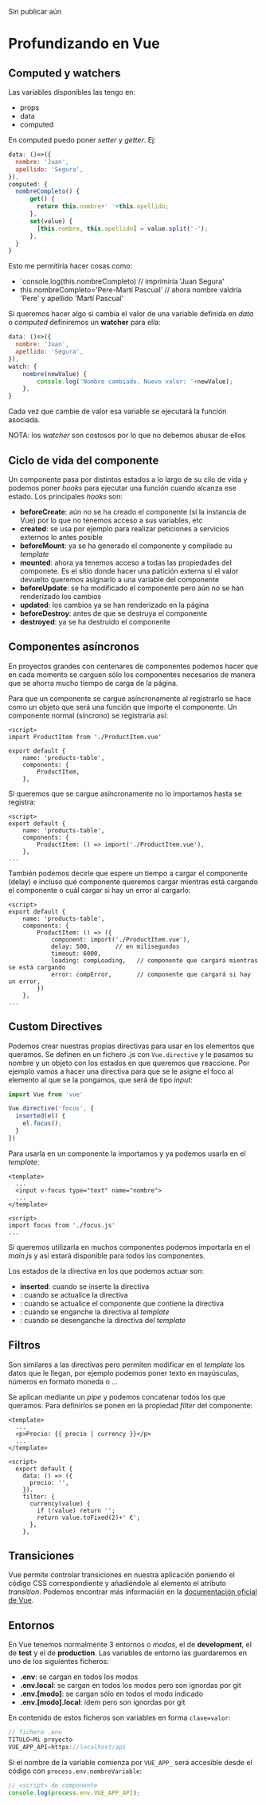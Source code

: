Sin publicar aún

# Profundizando en Vue
## Computed y watchers
Las variables disponibles las tengo en:
- props
- data
- computed

En computed puedo poner _setter_ y _getter_. Ej:
```javascript
data: ()=>({
  nombre: 'Juan',
  apellido: 'Segura', 
}),
computed: {
  nombreCompleto() {
      get() {
        return this.nombre+' '+this.apellido;
      },
      set(value) {
        [this.nombre, this.apellido] = value.split('-');
      },
  }
}
```

Esto me permitiría hacer cosas como:
- `console.log(this.nombreCompleto)     // imprimiría 'Juan Segura'
- this.nombreCompleto='Pere-Martí Pascual'   // ahora nombre valdría 'Pere' y apellido 'Martí Pascual'

Si queremos hacer algo si cambia el valor de una variable definida en _data_ o _computed_ definiremos un **watcher** para ella:
```javascript
data: ()=>({
  nombre: 'Juan',
  apellido: 'Segura', 
}),
watch: {
    nombre(newValue) {
        console.log('Nombre cambiado. Nuevo valor: '+newValue);
    },
}
```

Cada vez que cambie de valor esa variable se ejecutará la función asociada. 

NOTA: los _watcher_ son costosos por lo que no debemos abusar de ellos

## Ciclo de vida del componente
Un componente pasa por distintos estados a lo largo de su cilo de vida y podemos poner _hooks_ para ejecutar una función cuando alcanza ese estado. Los principales _hooks_ son:
- **beforeCreate**: aún no se ha creado el componente (sí la instancia de Vue) por lo que no tenemos acceso a sus variables, etc
- **created**: se usa por ejemplo para realizar peticiones a servicios externos lo antes posible
- **beforeMount**: ya se ha generado el componente y compilado su _template_
- **mounted**: ahora ya tenemos acceso a todas las propiedades del componete. Es el sitio donde hacer una patición externa si el valor devuelto queremos asignarlo a una variable del componente
- **beforeUpdate**: se ha modificado el componente pero aún no se han renderizado los cambios
- **updated**: los cambios ya se han renderizado en la página
- **beforeDestroy**: antes de que se destruya el componente
- **destroyed**: ya se ha destruido el componente

## Componentes asíncronos
En proyectos grandes con centenares de componentes podemos hacer que en cada momento se carguen sólo los componentes necesarios de manera que se ahorra mucho tiempo de carga de la página.

Para que un componente se cargue asíncronamente al registrarlo se hace como un objeto que será una función que importe el componente. Un componente normal (síncrono) se registraría así:
```vue
<script>
import ProductItem from './ProductItem.vue'

export default {
    name: 'products-table',
    components: {
        ProductItem,
    },
```

Si queremos que se cargue asíncronamente no lo importamos hasta se registra:
```vue
<script>
export default {
    name: 'products-table',
    components: {
        ProductItem: () => import('./ProductItem.vue'),
    },
...
```

También podemos decirle que espere un tiempo a cargar el componente (delay) e incluso qué componente queremos cargar mientras está cargando el componente o cuál cargar si hay un error al cargarlo:
```vue
<script>
export default {
    name: 'products-table',
    components: {
        ProductItem: () => ({
            component: import('./ProductItem.vue'),
            delay: 500,       // en milisegundos
            timeout: 6000,
            loading: compLoading,   // componente que cargará mientras se está cargando
            error: compError,       // componente que cargará si hay un error,
        })
    },
...
```

## Custom Directives
Podemos crear nuestras propias directivas para usar en los elementos que queramos. Se definen en un fichero .js con `Vue.directive` y le pasamos su nombre y un objeto con los estados en que queremos que reaccione. Por ejemplo vamos a hacer una directiva para que se le asigne el foco al elemento al que se la pongamos, que será de tipo _input_:
```javascript
import Vue from 'vue'

Vue.directive('focus', {
  inserted(el) {
    el.focus();
  }
})
```

Para usarla en un componente la importamos y ya podemos usarla en el _template_:
```vue
<template>
  ...
  <input v-focus type="text" name="nombre">
  ...
</template>

<script>
import focus from './focus.js'
...
```

Si queremos utilizarla en muchos componentes podemos importarla en el _main.js_ y así estará disponible para todos los componentes.

Los estados de la directiva en los que podemos actuar son:
- **inserted**: cuando se inserte la directiva
- : cuando se actualice la directiva
- : cuando se actualice el componente que contiene la directiva
- : cuando se enganche la directiva al _template_
- : cuando se desenganche la directiva del _template_


## Filtros
Son similares a las directivas pero permiten modificar en el _template_ los datos que le llegan, por ejemplo podemos poner texto en mayúsculas, números en formato moneda o ...

Se aplican mediante un _pipe_ y podemos concatenar todos los que queramos. Para definirlos se ponen en la propiedad _filter_ del componente:
```vue
<template>
  ...
  <p>Precio: {{ precio | currency }}</p>
  ...
</template>

<script>
  export default {
    data: () => ({
      precio: '',
    }).
    filter: {
      currency(value) {
        if (!value) return '';
        return value.toFixed(2)+' €';
      },
    },
```

## Transiciones
Vue permite controlar transiciones en nuestra aplicación poniendo el código CSS correspondiente y añadiéndole al elemento el atributo _transition_. Podemos encontrar más información en la [documentación oficial de Vue](https://vuejs.org/v2/guide/transitions.html).

## Entornos
En Vue tenemos normalmente 3 entornos o _modos_, el de **development**, el de **test** y el de **production**. Las variables de entorno las guardaremos en uno de los siguientes ficheros:
- **.env**: se cargan en todos los modos
- **.env.local**: se cargan en todos los modos pero son ignordas por git
- **.env.[modo]**: se cargan sólo en todos el modo indicado 
- **.env.[modo].local**: ídem pero son ignordas por git

En contenido de estos ficheros son variables en forma `clave=valor`:
```javascript
// fichero .env
TITULO=Mi proyecto
VUE_APP_API=https://localhost/api
```

Si el nombre de la variable comienza por `VUE_APP_` será accesible desde el código con `process.env.nombreVariable`:
```javascript
// <script> de componente
console.log(process.env.VUE_APP_API);
```

